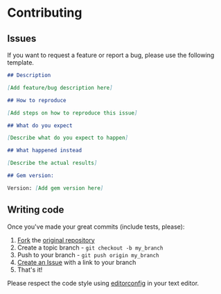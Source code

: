 # Contributing

## Issues

If you want to request a feature or report a bug, please use the following template.

```markdown
## Description

[Add feature/bug description here]

## How to reproduce

[Add steps on how to reproduce this issue]

## What do you expect

[Describe what do you expect to happen]

## What happened instead

[Describe the actual results]

## Gem version:

Version: [Add gem version here]
```

## Writing code

Once you've made your great commits (include tests, please):

1. [Fork](http://help.github.com/forking/) the [original repository](http://github.com/guilhermereis1/active_admin-advanced_create_another)
2. Create a topic branch - `git checkout -b my_branch`
3. Push to your branch - `git push origin my_branch`
4. [Create an Issue](http://github.com/guilhermereis1/active_admin-advanced_create_another/issues) with a link to your branch
5. That's it!

Please respect the code style using [editorconfig](http://editorconfig.org/) in your text editor.
